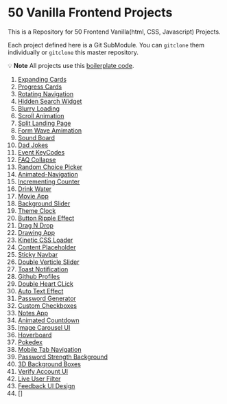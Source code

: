 # 50 Vanilla Frontend Projects

This is a Repository for 50 Frontend Vanilla(html, CSS, Javascript) Projects.

Each project defined here is a Git SubModule.
You can `gitclone` them individually or `gitclone` this master repository.

:bulb: **Note** All projects use this [boilerplate code](https://github.com/anubhavjaiswal03/_projects_starter_).

1. [Expanding Cards](https://github.com/anubhavjaiswal03/Expanding-Cards)
2. [Progress Cards](https://github.com/anubhavjaiswal03/Progress-Steps)
3. [Rotating Navigation](https://github.com/anubhavjaiswal03/Rotating-Navigation)
4. [Hidden Search Widget](https://github.com/anubhavjaiswal03/Hidden-Search-Widget)
5. [Blurry Loading](https://github.com/anubhavjaiswal03/Blurry-Loading)
6. [Scroll Animation](https://github.com/anubhavjaiswal03/Scroll-Animation)
7. [Split Landing Page](https://github.com/anubhavjaiswal03/Split-Landing-Page)
8. [Form Wave Amimation](https://github.com/anubhavjaiswal03/Form-Wave-Animation)
9. [Sound Board](https://github.com/anubhavjaiswal03/Sound-Board-Project)
10. [Dad Jokes](https://github.com/anubhavjaiswal03/Dad-Jokes)
11. [Event KeyCodes](https://github.com/anubhavjaiswal03/Event-KeyCodes)
12. [FAQ Collapse](https://github.com/anubhavjaiswal03/FAQ-Collapse)
13. [Random Choice Picker](https://github.com/anubhavjaiswal03/Random-Choice-Picker)
14. [Animated-Navigation](https://github.com/anubhavjaiswal03/Animated-Navigation)
15. [Incrementing Counter](https://github.com/anubhavjaiswal03/Incrementing-Counter)
16. [Drink Water](https://github.com/anubhavjaiswal03/Drink-Water)
17. [Movie App](https://github.com/anubhavjaiswal03/Movie-App)
18. [Background Slider](https://github.com/anubhavjaiswal03/Background-Slider)
19. [Theme Clock](https://github.com/anubhavjaiswal03/Theme-Clock)
20. [Button Ripple Effect](https://github.com/anubhavjaiswal03/Button-Ripple-Effect)
21. [Drag N Drop](https://github.com/anubhavjaiswal03/Drag-N-Drop)
22. [Drawing App](https://github.com/anubhavjaiswal03/Drawing-App)
23. [Kinetic CSS Loader](https://github.com/anubhavjaiswal03/Kinetic-CSS-Loader)
24. [Content Placeholder](https://github.com/anubhavjaiswal03/Content-Placeholder)
25. [Sticky Navbar](https://github.com/anubhavjaiswal03/Sticky-Navbar)
26. [Double Verticle Slider](https://github.com/anubhavjaiswal03/Double-Verticle-Slider)
27. [Toast Notification](https://github.com/anubhavjaiswal03/Toast-Notification)
28. [Github Profiles](https://github.com/anubhavjaiswal03/Github-Profiles)
29. [Double Heart CLick](https://github.com/anubhavjaiswal03/Double-Heart-Click)
30. [Auto Text Effect](https://github.com/anubhavjaiswal03/Text-Typing-Effect)
31. [Password Generator](https://github.com/anubhavjaiswal03/Password-Generator)
32. [Custom Checkboxes](https://github.com/anubhavjaiswal03/Custom-Checkboxes)
33. [Notes App](https://github.com/anubhavjaiswal03/Notes-App)
34. [Animated Countdown](https://github.com/anubhavjaiswal03/Animated-Countdown)
35. [Image Carousel UI](https://github.com/anubhavjaiswal03/Image-Carousel-UI)
36. [Hoverboard](https://github.com/anubhavjaiswal03/Hoverboard)
37. [Pokedex](https://github.com/anubhavjaiswal03/Pokedex)
38. [Mobile Tab Navigation](https://github.com/anubhavjaiswal03/Mobile-Tab-Navigation)
39. [Password Strength Background](https://github.com/anubhavjaiswal03/Password-Strength-Background)
40. [3D Background Boxes](https://github.com/anubhavjaiswal03/3D-Background-Boxes)
41. [Verify Account UI](https://github.com/anubhavjaiswal03/Verify-Account-UI)
42. [Live User Filter](https://github.com/anubhavjaiswal03/Live-User-Filter)
43. [Feedback UI Design](https://github.com/anubhavjaiswal03/Feedback-UI-Design)
44. []
